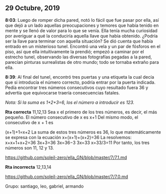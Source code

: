 
## 29 Octubre, 2019

**8:03**: Luego de romper dicha pared, notó lo fácil que fue pasar por ella, así que dejó a un lado aquellas preocupaciones y temores que había tenido en mente y se llenó de valor para lo que se venía. Ella tenía mucha curiosidad por averiguar a qué la conduciría aquella llave que había obtenido. ¿Podría ser la llave para terminar con aquella situación? Se dió cuenta que había entrado en un misterioso tunel. Encontró una vela y un par de fósforos en el piso, así que ella intuitivamente la prendió; empezó a caminar por el estrecho tunel, observando las diversas fotografías pegadas a la pared, parecían pinturas surrealistas de otro mundo; todo se tornaba extraño para ella.

**8:39**: Al final del tunel, encontró tres puertas y una etiqueta la cual decía que si introducía el número correcto, podría entrar por la puerta indicada. Pedía encontrar tres números consecutivos cuyo resultado fuera 36 y advertía que equivocarse traería consecuencias fatales.

_Nota: Si la suma es 1+2+3=6, los el número a introducir es 123._

**Rta correcta** 11,12,13
Sea x el primero de los tres números, es decir, el más pequeño. El número consecutivo de x es
x+1
Del mismo modo, el consecutivo de x + 1 es

(x+1)+1=x+2
La suma de estos tres números es 36, lo que matemáticamente se expresa con la ecuación
x+(x+1)+(x+2)=36
La resolvemos:
x+x+1+x+2=36
3x+3=36
3x=36−3
3x=33
x=33/3=11
Por tanto, los tres números son 11, 12 y 13.

https://github.com/soleil-zero/ella_GN/blob/master/7/7.1.md

**Rta incorrecta** 12,13,14

https://github.com/soleil-zero/ella_GN/blob/master/7/7.0.md

Grupo: santiago, leo, gabriel, armando
